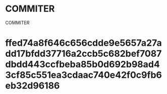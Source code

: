 # COMMITER
COMMITER






# ffed74a8f646c656cdde9e5657a27add17bfdd37716a2ccb5c682bef7087dbdd443ccfbeba85b0d692b98ad43cf85c551ea3cdaac740e42f0c9fb6eb32d96186

